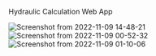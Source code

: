 Hydraulic Calculation Web App

![Screenshot from 2022-11-09 14-48-21](https://user-images.githubusercontent.com/109771302/200846940-e7098d44-bfb1-498f-b252-146d4fe3cf06.png)
![Screenshot from 2022-11-09 00-52-32](https://user-images.githubusercontent.com/109771302/200701315-44936123-67b2-48c4-b4e9-49ae67ec8923.png)
![Screenshot from 2022-11-09 01-10-06](https://user-images.githubusercontent.com/109771302/200706481-3bad7f5f-bded-4a8e-9713-2417df421b94.png)
